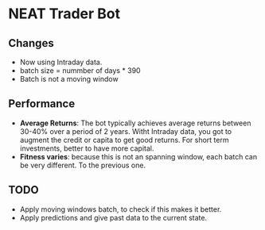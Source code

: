 # NEAT Trader Bot

## Changes
- Now using Intraday data.
- batch size = nummber of days * 390
- Batch is not a moving window



## Performance

- **Average Returns**: The bot typically achieves average returns between 30-40% over a period of 2 years. Witht Intraday data, you got to augment the credit or capita to get good returns.
For short term investments, better to have more capital.
- **Fitness varies**: because this is not an spanning window, each batch can be very different. To the previous one.

## TODO
- Apply moving windows batch, to check if this makes it better.
- Apply predictions and give past data to the current state.
